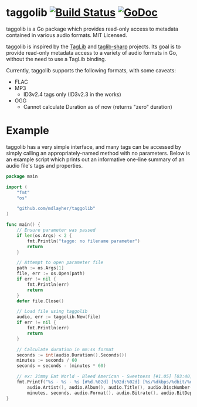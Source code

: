 taggolib [![Build Status](https://travis-ci.org/mdlayher/taggolib.svg?branch=master)](https://travis-ci.org/mdlayher/taggolib) [![GoDoc](http://godoc.org/github.com/mdlayher/taggolib?status.png)](http://godoc.org/github.com/mdlayher/taggolib)
========

taggolib is a Go package which provides read-only access to metadata contained in various audio formats.  MIT Licensed.

taggolib is inspired by the [TagLib](http://taglib.github.io/) and [taglib-sharp](https://github.com/mono/taglib-sharp/)
projects.  Its goal is to provide read-only metadata access to a variety of audio formats in Go, without the need
to use a TagLib binding.

Currently, taggolib supports the following formats, with some caveats:

- FLAC
- MP3
  - ID3v2.4 tags only (ID3v2.3 in the works)
- OGG
  - Cannot calculate Duration as of now (returns "zero" duration)

Example
=======

taggolib has a very simple interface, and many tags can be accessed by simply calling an appropriately-named
method with no parameters.  Below is an example script which prints out an informative one-line summary of an
audio file's tags and properties.

```go
package main

import (
	"fmt"
	"os"

	"github.com/mdlayher/taggolib"
)

func main() {
	// Ensure parameter was passed
	if len(os.Args) < 2 {
		fmt.Println("taggo: no filename parameter")
		return
	}

	// Attempt to open parameter file
	path := os.Args[1]
	file, err := os.Open(path)
	if err != nil {
		fmt.Println(err)
		return
	}
	defer file.Close()

	// Load file using taggolib
	audio, err := taggolib.New(file)
	if err != nil {
		fmt.Println(err)
		return
	}

	// Calculate duration in mm:ss format
	seconds := int(audio.Duration().Seconds())
	minutes := seconds / 60
	seconds = seconds - (minutes * 60)

	// ex: Jimmy Eat World - Bleed American - Sweetness [#1.05] [03:40] [FLAC/1016kbps/16bit/44kHz]
	fmt.Printf("%s - %s - %s [#%d.%02d] [%02d:%02d] [%s/%dkbps/%dbit/%dkHz]\n",
		audio.Artist(), audio.Album(), audio.Title(), audio.DiscNumber(), audio.TrackNumber(),
		minutes, seconds, audio.Format(), audio.Bitrate(), audio.BitDepth(), audio.SampleRate()/1000)
}
```
